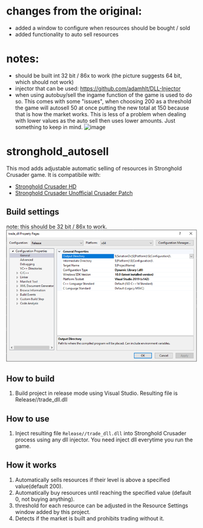 # changes from the original:
- added a window to configure when resources should be bought / sold
- added functionality to auto sell resources
# notes:
- should be built int 32 bit / 86x to work (the picture suggests 64 bit, which should not work)
- injector that can be used: https://github.com/adamhlt/DLL-Injector
- when using autobuy/sell the ingame function of the game is used to do so. This comes with some "issues", when choosing 200 as a threshold the game will autosell 50 at once putting the new total at 150 because that is how the market works. This is less of a problem when dealing with lower values as the auto sell then uses lower amounts. Just something to keep in mind. 
![image](https://github.com/user-attachments/assets/5df0943a-9dab-455d-b23a-a6904b9bb0ea)

# stronghold_autosell
This mod adds adjustable automatic selling of resources in Stronghold Crusader game.
It is compatibile with:
* [Stronghold Crusader HD](https://fireflyworlds.com/games/strongholdcrusader/)
* [Stronghold Crusader Unofficial Crusader Patch](https://github.com/UnofficialCrusaderPatch/UnofficialCrusaderPatch)
## Build settings
note: this should be 32 bit / 86x to work.
![](images/MyVisualStudioSettings.png)
## How to build
1. Build project in release mode using Visual Studio.
Resulting file is Release//trade_dll.dll
## How to use
1. Inject resulting file `Release//trade_dll.dll` into Stronghold Crusader process using any dll injector.
You need inject dll everytime you run the game.
## How it works
1. Automatically sells resources if their level is above a specified value(default 200).
1. Automatically buy resources until reaching the specified value (default 0, not buying anything). 
1. threshold for each resource can be adjusted in the Resource Settings window added by this project.
1. Detects if the market is built and prohibits trading without it.
